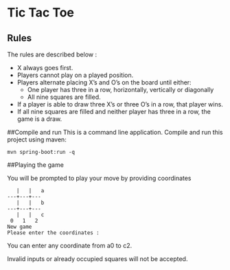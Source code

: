 # Tic Tac Toe
## Rules

The rules are described below :

- X always goes first.
- Players cannot play on a played position.
- Players alternate placing X’s and O’s on the board until either:
    - One player has three in a row, horizontally, vertically or diagonally
    - All nine squares are filled.
- If a player is able to draw three X’s or three O’s in a row, that player wins.
- If all nine squares are filled and neither player has three in a row, the game is a draw.

##Compile and run
This is a command line application.
Compile and run this project using maven:

    mvn spring-boot:run -q

##Playing the game

You will be prompted to play your move by providing coordinates
    
       |   |   a
    ---+---+---
       |   |   b
    ---+---+---
       |   |   c
     0   1   2
    New game
    Please enter the coordinates :

You can enter any coordinate from a0 to c2.

Invalid inputs or already occupied squares will not be accepted.